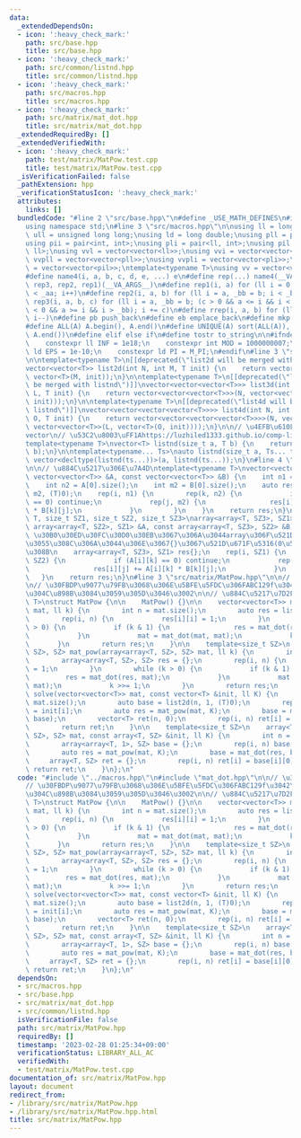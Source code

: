 ```yaml
---
data:
  _extendedDependsOn:
  - icon: ':heavy_check_mark:'
    path: src/base.hpp
    title: src/base.hpp
  - icon: ':heavy_check_mark:'
    path: src/common/listnd.hpp
    title: src/common/listnd.hpp
  - icon: ':heavy_check_mark:'
    path: src/macros.hpp
    title: src/macros.hpp
  - icon: ':heavy_check_mark:'
    path: src/matrix/mat_dot.hpp
    title: src/matrix/mat_dot.hpp
  _extendedRequiredBy: []
  _extendedVerifiedWith:
  - icon: ':heavy_check_mark:'
    path: test/matrix/MatPow.test.cpp
    title: test/matrix/MatPow.test.cpp
  _isVerificationFailed: false
  _pathExtension: hpp
  _verificationStatusIcon: ':heavy_check_mark:'
  attributes:
    links: []
  bundledCode: "#line 2 \"src/base.hpp\"\n#define _USE_MATH_DEFINES\n#include <bits/stdc++.h>\n\
    using namespace std;\n#line 3 \"src/macros.hpp\"\n\nusing ll = long long;\nusing\
    \ ull = unsigned long long;\nusing ld = long double;\nusing pll = pair<ll, ll>;\n\
    using pii = pair<int, int>;\nusing pli = pair<ll, int>;\nusing pil = pair<int,\
    \ ll>;\nusing vvl = vector<vector<ll>>;\nusing vvi = vector<vector<int>>;\nusing\
    \ vvpll = vector<vector<pll>>;\nusing vvpli = vector<vector<pli>>;\nusing vvpil\
    \ = vector<vector<pil>>;\ntemplate<typename T>\nusing vv = vector<vector<T>>;\n\
    #define name4(i, a, b, c, d, e, ...) e\n#define rep(...) name4(__VA_ARGS__, rep4,\
    \ rep3, rep2, rep1)(__VA_ARGS__)\n#define rep1(i, a) for (ll i = 0, _aa = a; i\
    \ < _aa; i++)\n#define rep2(i, a, b) for (ll i = a, _bb = b; i < _bb; i++)\n#define\
    \ rep3(i, a, b, c) for (ll i = a, _bb = b; (c > 0 && a <= i && i < _bb) or (c\
    \ < 0 && a >= i && i > _bb); i += c)\n#define rrep(i, a, b) for (ll i=(a); i>(b);\
    \ i--)\n#define pb push_back\n#define eb emplace_back\n#define mkp make_pair\n\
    #define ALL(A) A.begin(), A.end()\n#define UNIQUE(A) sort(ALL(A)), A.erase(unique(ALL(A)),\
    \ A.end())\n#define elif else if\n#define tostr to_string\n\n#ifndef CONSTANTS\n\
    \    constexpr ll INF = 1e18;\n    constexpr int MOD = 1000000007;\n    constexpr\
    \ ld EPS = 1e-10;\n    constexpr ld PI = M_PI;\n#endif\n#line 3 \"src/common/listnd.hpp\"\
    \n\ntemplate<typename T>\n[[deprecated(\"list2d will be merged with listnd\")]]\n\
    vector<vector<T>> list2d(int N, int M, T init) {\n    return vector<vector<T>>(N,\
    \ vector<T>(M, init));\n}\n\ntemplate<typename T>\n[[deprecated(\"list3d will\
    \ be merged with listnd\")]]\nvector<vector<vector<T>>> list3d(int N, int M, int\
    \ L, T init) {\n    return vector<vector<vector<T>>>(N, vector<vector<T>>(M, vector<T>(L,\
    \ init)));\n}\n\ntemplate<typename T>\n[[deprecated(\"list4d will be merged with\
    \ listnd\")]]\nvector<vector<vector<vector<T>>>> list4d(int N, int M, int L, int\
    \ O, T init) {\n    return vector<vector<vector<vector<T>>>>(N, vector<vector<vector<T>>>(M,\
    \ vector<vector<T>>(L, vector<T>(O, init))));\n}\n\n// \u4EFB\u610F\u6B21\u5143\
    vector\n// \u53C2\u8003\uFF1Ahttps://luzhiled1333.github.io/comp-library/src/cpp-template/header/make-vector.hpp\n\
    template<typename T>\nvector<T> listnd(size_t a, T b) {\n    return vector<T>(a,\
    \ b);\n}\n\ntemplate<typename... Ts>\nauto listnd(size_t a, Ts... ts) {\n    return\
    \ vector<decltype(listnd(ts...))>(a, listnd(ts...));\n}\n#line 4 \"src/matrix/mat_dot.hpp\"\
    \n\n// \u884C\u5217\u306E\u7A4D\ntemplate<typename T>\nvector<vector<T>> mat_dot(const\
    \ vector<vector<T>> &A, const vector<vector<T>> &B) {\n    int n1 = A.size();\n\
    \    int n2 = A[0].size();\n    int m2 = B[0].size();\n    auto res = list2d(n1,\
    \ m2, (T)0);\n    rep(i, n1) {\n        rep(k, n2) {\n            if (A[i][k]\
    \ == 0) continue;\n            rep(j, m2) {\n                res[i][j] += A[i][k]\
    \ * B[k][j];\n            }\n        }\n    }\n    return res;\n}\n\ntemplate<typename\
    \ T, size_t SZ1, size_t SZ2, size_t SZ3>\narray<array<T, SZ3>, SZ1> mat_dot(const\
    \ array<array<T, SZ2>, SZ1> &A, const array<array<T, SZ3>, SZ2> &B) {\n    //\
    \ \u30B0\u30ED\u30FC\u30D0\u30EB\u3067\u306A\u3044array\u306F\u521D\u671F\u5316\
    \u3055\u308C\u306A\u3044\u306E\u3067{}\u3067\u521D\u671F\u5316(0\u57CB\u3081)\u3059\
    \u308B\n    array<array<T, SZ3>, SZ1> res{};\n    rep(i, SZ1) {\n        rep(k,\
    \ SZ2) {\n            if (A[i][k] == 0) continue;\n            rep(j, SZ3) {\n\
    \                res[i][j] += A[i][k] * B[k][j];\n            }\n        }\n \
    \   }\n    return res;\n}\n#line 3 \"src/matrix/MatPow.hpp\"\n\n// \u30E1\u30E2\
    \n// \u30FBDP\u9077\u79FB\u3068\u306E\u5BFE\u5FDC\u306FABC129f\u3042\u305F\u308A\
    \u304C\u898B\u3084\u3059\u305D\u3046\u3002\n\n// \u884C\u5217\u7D2F\u4E57\ntemplate<typename\
    \ T>\nstruct MatPow {\n\n    MatPow() {}\n\n    vector<vector<T>> mat_pow(vector<vector<T>>\
    \ mat, ll k) {\n        int n = mat.size();\n        auto res = list2d(n, n, (T)0);\n\
    \        rep(i, n) {\n            res[i][i] = 1;\n        }\n        while (k\
    \ > 0) {\n            if (k & 1) {\n                res = mat_dot(res, mat);\n\
    \            }\n            mat = mat_dot(mat, mat);\n            k >>= 1;\n \
    \       }\n        return res;\n    }\n\n    template<size_t SZ>\n    array<array<T,\
    \ SZ>, SZ> mat_pow(array<array<T, SZ>, SZ> mat, ll k) {\n        int n = mat.size();\n\
    \        array<array<T, SZ>, SZ> res = {};\n        rep(i, n) {\n            res[i][i]\
    \ = 1;\n        }\n        while (k > 0) {\n            if (k & 1) {\n       \
    \         res = mat_dot(res, mat);\n            }\n            mat = mat_dot(mat,\
    \ mat);\n            k >>= 1;\n        }\n        return res;\n    }\n\n    vector<T>\
    \ solve(vector<vector<T>> mat, const vector<T> &init, ll K) {\n        int n =\
    \ mat.size();\n        auto base = list2d(n, 1, (T)0);\n        rep(i, n) base[i][0]\
    \ = init[i];\n        auto res = mat_pow(mat, K);\n        base = mat_dot(res,\
    \ base);\n        vector<T> ret(n, 0);\n        rep(i, n) ret[i] = base[i][0];\n\
    \        return ret;\n    }\n\n    template<size_t SZ>\n    array<T, SZ> solve(array<array<T,\
    \ SZ>, SZ> mat, const array<T, SZ> &init, ll K) {\n        int n = mat.size();\n\
    \        array<array<T, 1>, SZ> base = {};\n        rep(i, n) base[i][0] = init[i];\n\
    \        auto res = mat_pow(mat, K);\n        base = mat_dot(res, base);\n   \
    \     array<T, SZ> ret = {};\n        rep(i, n) ret[i] = base[i][0];\n       \
    \ return ret;\n    }\n};\n"
  code: "#include \"../macros.hpp\"\n#include \"mat_dot.hpp\"\n\n// \u30E1\u30E2\n\
    // \u30FBDP\u9077\u79FB\u3068\u306E\u5BFE\u5FDC\u306FABC129f\u3042\u305F\u308A\
    \u304C\u898B\u3084\u3059\u305D\u3046\u3002\n\n// \u884C\u5217\u7D2F\u4E57\ntemplate<typename\
    \ T>\nstruct MatPow {\n\n    MatPow() {}\n\n    vector<vector<T>> mat_pow(vector<vector<T>>\
    \ mat, ll k) {\n        int n = mat.size();\n        auto res = list2d(n, n, (T)0);\n\
    \        rep(i, n) {\n            res[i][i] = 1;\n        }\n        while (k\
    \ > 0) {\n            if (k & 1) {\n                res = mat_dot(res, mat);\n\
    \            }\n            mat = mat_dot(mat, mat);\n            k >>= 1;\n \
    \       }\n        return res;\n    }\n\n    template<size_t SZ>\n    array<array<T,\
    \ SZ>, SZ> mat_pow(array<array<T, SZ>, SZ> mat, ll k) {\n        int n = mat.size();\n\
    \        array<array<T, SZ>, SZ> res = {};\n        rep(i, n) {\n            res[i][i]\
    \ = 1;\n        }\n        while (k > 0) {\n            if (k & 1) {\n       \
    \         res = mat_dot(res, mat);\n            }\n            mat = mat_dot(mat,\
    \ mat);\n            k >>= 1;\n        }\n        return res;\n    }\n\n    vector<T>\
    \ solve(vector<vector<T>> mat, const vector<T> &init, ll K) {\n        int n =\
    \ mat.size();\n        auto base = list2d(n, 1, (T)0);\n        rep(i, n) base[i][0]\
    \ = init[i];\n        auto res = mat_pow(mat, K);\n        base = mat_dot(res,\
    \ base);\n        vector<T> ret(n, 0);\n        rep(i, n) ret[i] = base[i][0];\n\
    \        return ret;\n    }\n\n    template<size_t SZ>\n    array<T, SZ> solve(array<array<T,\
    \ SZ>, SZ> mat, const array<T, SZ> &init, ll K) {\n        int n = mat.size();\n\
    \        array<array<T, 1>, SZ> base = {};\n        rep(i, n) base[i][0] = init[i];\n\
    \        auto res = mat_pow(mat, K);\n        base = mat_dot(res, base);\n   \
    \     array<T, SZ> ret = {};\n        rep(i, n) ret[i] = base[i][0];\n       \
    \ return ret;\n    }\n};\n"
  dependsOn:
  - src/macros.hpp
  - src/base.hpp
  - src/matrix/mat_dot.hpp
  - src/common/listnd.hpp
  isVerificationFile: false
  path: src/matrix/MatPow.hpp
  requiredBy: []
  timestamp: '2023-02-28 01:25:34+09:00'
  verificationStatus: LIBRARY_ALL_AC
  verifiedWith:
  - test/matrix/MatPow.test.cpp
documentation_of: src/matrix/MatPow.hpp
layout: document
redirect_from:
- /library/src/matrix/MatPow.hpp
- /library/src/matrix/MatPow.hpp.html
title: src/matrix/MatPow.hpp
---
```

